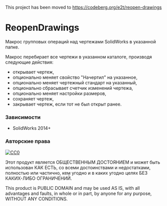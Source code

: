This project has been moved to https://codeberg.org/e2t/reopen-drawings
 
 # ReopenDrawings
Макрос групповых операций над чертежами SolidWorks в указанной папке.

Макрос перебирает все чертежи в указанном каталоге, производя следующие действия:
* открывает чертеж,
* опционально меняет свойство "Начертил" на указанное,
* опционально меняет чертежный стандарт на указанный,
* опционально сбрасывает счетчик изменений чертежа,
* опционально меняет настройки размеров,
* сохраняет чертеж,
* закрывает чертеж, если тот не был открыт ранее.

### Зависимости
- SolidWorks 2014+

### Авторские права
[![CC0](https://licensebuttons.net/p/zero/1.0/88x31.png)](http://creativecommons.org/publicdomain/zero/1.0/)

Этот продукт является ОБЩЕСТВЕННЫМ ДОСТОЯНИЕМ и может быть использован КАК ЕСТЬ, со всеми достоинствами и недостатками, полностью или частично, кем угодно и в каких угодно целях БЕЗ КАКИХ-ЛИБО ОГРАНИЧЕНИЙ.

This product is PUBLIC DOMAIN and may be used AS IS, with all advantages and faults, in whole or in part, by anyone for any purpose, WITHOUT ANY CONDITIONS.
